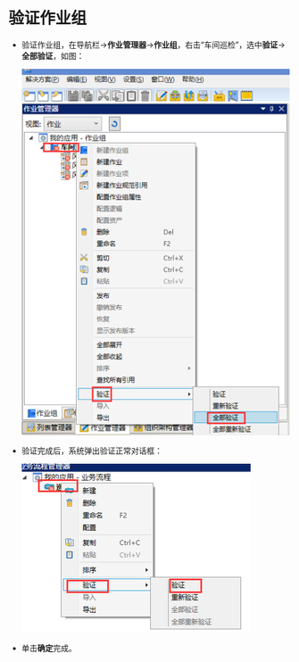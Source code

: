 # 验证作业组
* 验证作业组，在导航栏→**作业管理器**→**作业组**，右击“车间巡检”，选中**验证**→**全部验证**，如图：

  ![](./images/验证作业组.png)

* 验证完成后，系统弹出验证正常对话框：

  ![](./images/验证流程.png)

* 单击**确定**完成。